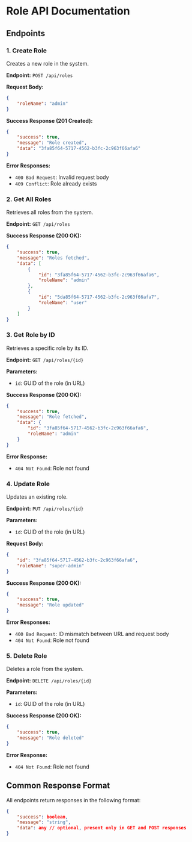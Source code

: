 # Role API Documentation

## Endpoints

### 1. Create Role
Creates a new role in the system.

**Endpoint:** `POST /api/roles`

**Request Body:**
```json
{
    "roleName": "admin"
}
```

**Success Response (201 Created):**
```json
{
    "success": true,
    "message": "Role created",
    "data": "3fa85f64-5717-4562-b3fc-2c963f66afa6"
}
```

**Error Responses:**
- `400 Bad Request`: Invalid request body
- `409 Conflict`: Role already exists

### 2. Get All Roles
Retrieves all roles from the system.

**Endpoint:** `GET /api/roles`

**Success Response (200 OK):**
```json
{
    "success": true,
    "message": "Roles fetched",
    "data": [
        {
            "id": "3fa85f64-5717-4562-b3fc-2c963f66afa6",
            "roleName": "admin"
        },
        {
            "id": "5da85f64-5717-4562-b3fc-2c963f66afa7",
            "roleName": "user"
        }
    ]
}
```

### 3. Get Role by ID
Retrieves a specific role by its ID.

**Endpoint:** `GET /api/roles/{id}`

**Parameters:**
- `id`: GUID of the role (in URL)

**Success Response (200 OK):**
```json
{
    "success": true,
    "message": "Role fetched",
    "data": {
        "id": "3fa85f64-5717-4562-b3fc-2c963f66afa6",
        "roleName": "admin"
    }
}
```

**Error Response:**
- `404 Not Found`: Role not found

### 4. Update Role
Updates an existing role.

**Endpoint:** `PUT /api/roles/{id}`

**Parameters:**
- `id`: GUID of the role (in URL)

**Request Body:**
```json
{
    "id": "3fa85f64-5717-4562-b3fc-2c963f66afa6",
    "roleName": "super-admin"
}
```

**Success Response (200 OK):**
```json
{
    "success": true,
    "message": "Role updated"
}
```

**Error Responses:**
- `400 Bad Request`: ID mismatch between URL and request body
- `404 Not Found`: Role not found

### 5. Delete Role
Deletes a role from the system.

**Endpoint:** `DELETE /api/roles/{id}`

**Parameters:**
- `id`: GUID of the role (in URL)

**Success Response (200 OK):**
```json
{
    "success": true,
    "message": "Role deleted"
}
```

**Error Response:**
- `404 Not Found`: Role not found

## Common Response Format
All endpoints return responses in the following format:
```json
{
    "success": boolean,
    "message": "string",
    "data": any // optional, present only in GET and POST responses
}
```
